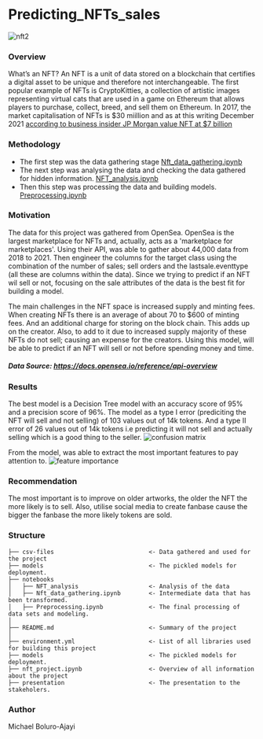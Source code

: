 # Predicting_NFTs_sales
![nft2](https://user-images.githubusercontent.com/84211426/144865210-fcce9d11-eca6-4313-a137-785f061311a3.jpeg)

### Overview
What’s an NFT? An NFT is a unit of data stored on a blockchain that certifies a digital asset to be unique and therefore not interchangeable. The first popular example of NFTs is CryptoKitties, a collection of artistic images representing virtual cats that are used in a game on Ethereum that allows players to purchase, collect, breed, and sell them on Ethereum. In 2017, the market capitalisation of NFTs is $30 miillion and as at this writing December 2021 [according to business insider JP Morgan value NFT at $7 billion](https://markets.businessinsider.com/news/currencies/nft-market-worth-7-billion-legal-issues-could-hinder-growth-2021-11#:~:text=to%20BI%20Prime-,The%20NFT%20market%20is%20now%20worth%20more%20than%20%247%20billion,hinder%20its%20growth%2C%20JPMorgan%20says&text=A%20recent%20boom%20in%20NFT,%247%20billion%2C%20according%20to%20JPMorgan)

### Methodology

- The first step was the data gathering stage [Nft_data_gathering.ipynb](Nft_data_gathering.ipynb)
- The next step was analysing the data and checking the data gathered for hidden information. [NFT_analysis.ipynb](NFT_analysis.ipynb)
- Then this step was processing the data and building models. [Preprocessing.ipynb](Preprocessing.ipynb)

### Motivation

The data for this project was gathered from OpenSea. OpenSea is the largest marketplace for NFTs and, actually, acts as a 'marketplace for marketplaces'. Using their API, was able to gather about 44,000 data from 2018 to 2021. Then engineer the columns for the target class using the combination of the number of sales; sell orders and the lastsale.eventtype (all these are columns within the data). Since we trying to predict if an NFT wil sell or not, focusing on the sale attributes of the data is the best fit for building a model. 

The main challenges in the NFT space is increased supply and minting fees. When creating NFTs there is an average of about 70 to $600 of minting fees. And an additional charge for storing on the block chain. This adds up on the creator. Also, to add to it due to increased supply majority of these NFTs do not sell; causing an expense for the creators. Using this model, will be able to predict if an NFT will sell or not before spending money and time. 
##### Data Source: https://docs.opensea.io/reference/api-overview

### Results 

The best model is a Decision Tree model with an accuracy score of 95% and a precision score of 96%. The model as a type I error (prediciting the NFT will sell and not selling) of 103 values out of 14k tokens. And a type II error of 26 values out of 14k tokens i.e predicting it will not sell and actually selling which is a good thing to the seller.
![confusion matrix](https://user-images.githubusercontent.com/84211426/145226678-a04bd223-1f6e-4de6-8fb4-28d0f6db4e7b.png)

From the model, was able to extract the most important features to pay attention to. 
![feature importance](https://user-images.githubusercontent.com/84211426/145229052-8d2d0363-9f5d-495f-ad31-91fa1120bc61.png)


### Recommendation
The most important is to improve on older artworks, the older the NFT the more likely is to sell. Also, utilise social media to create fanbase cause the bigger the fanbase the more likely tokens are sold.

### Structure

```
├── csv-files                           <- Data gathered and used for the project
├── models                              <- The pickled models for deployment.
├── notebooks
│   ├── NFT_analysis                    <- Analysis of the data
│   ├── Nft_data_gathering.ipynb        <- Intermediate data that has been transformed.
│   ├── Preprocessing.ipynb             <- The final processing of data sets and modeling.
│   
├── README.md                           <- Summary of the project
│
├── environment.yml                     <- List of all libraries used for building this project
├── models                              <- The pickled models for deployment.
├── nft_project.ipynb                   <- Overview of all information about the project
├── presentation                        <- The presentation to the stakeholers.
```

### Author
Michael Boluro-Ajayi
